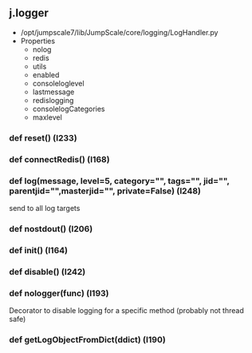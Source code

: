 ## j.logger

- /opt/jumpscale7/lib/JumpScale/core/logging/LogHandler.py
- Properties
    - nolog
    - redis
    - utils
    - enabled
    - consoleloglevel
    - lastmessage
    - redislogging
    - consolelogCategories
    - maxlevel

### def reset() (l233)

### def connectRedis() (l168)

### def log(message, level=5, category="", tags="", jid="", parentjid="",masterjid="", private=False) (l248)

send to all log targets

### def nostdout() (l206)

### def init() (l164)

### def disable() (l242)

### def nologger(func) (l193)

Decorator to disable logging for a specific method (probably not thread safe)

### def getLogObjectFromDict(ddict) (l190)

